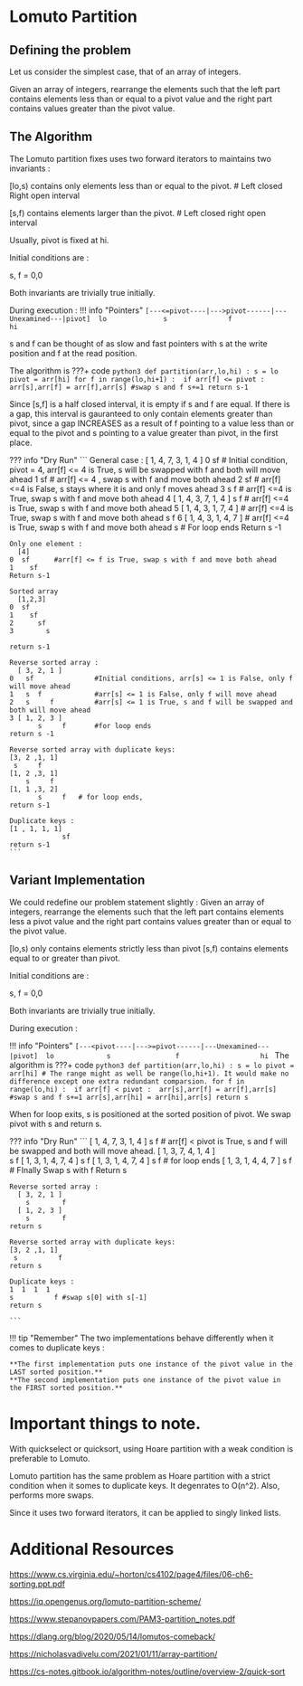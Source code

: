 # Lomuto Partition

## Defining the problem

Let us consider the simplest case, that of an array of integers.

Given an array of integers, rearrange the elements such that the left part contains elements less than or equal to a pivot value and the right part contains values greater than the pivot value.

## The Algorithm

The Lomuto partition fixes uses two forward iterators to maintains two invariants :

[lo,s) contains only elements less than or equal to the pivot.  # Left closed Right open interval

[s,f) contains elements larger than the pivot.      # Left closed right open interval

Usually, pivot is fixed at hi. 

Initial conditions are :

s, f = 0,0

Both invariants are trivially true initially.

During execution :
!!! info "Pointers"
    ```
    [---<=pivot----|--->pivot------|---Unexamined---|pivot] 
    lo              s               f                    hi 
    ```

s and f can be thought of as slow and fast pointers with s at the write position and f at the read position.

The algorithm is 
???+ code
    ```python3
    def partition(arr,lo,hi) :
        s = lo
        pivot = arr[hi]
        for f in range(lo,hi+1) : 
             if arr[f] <= pivot : 
                  arr[s],arr[f] = arr[f],arr[s] #swap s and f
                  s+=1
        return s-1      
    ```

Since [s,f] is a half closed interval, it is empty if  s and f are equal. If there is a gap, this interval is gauranteed to only contain elements greater than pivot, since a gap INCREASES as a result of f pointing to a value less than or equal to the pivot and s pointing to a value greater than pivot,  in the first place.

??? info "Dry Run"
    ```
    General case :
         [ 1,  4,  7,  3,  1,  4 ]
    0      sf                      # Initial condition, pivot = 4, arr[f] <= 4 is True,  s will be swapped with f and both will move ahead
    1          sf                  # arr[f] <= 4 , swap s with f and move both ahead
    2              sf              # arr[f] <=4 is False, s stays where it is and only f moves ahead
    3              s  f            # arr[f] <=4 is True, swap s with f and move both ahead
    4    [ 1,  4,  3,  7,  1,  4 ]
                       s   f       # arr[f] <=4 is True, swap s with f and move both ahead
    5    [ 1,  4,  3,  1,  7,  4 ] # arr[f] <=4 is True, swap s with f and move both ahead
                           s   f
    6    [ 1,  4,  3,  1,  4,  7 ] # arr[f] <=4 is True, swap s with f and move both ahead
                               s   # For loop ends
    Return s -1
    
    Only one element :
      [4]
    0  sf      #arr[f] <= f is True, swap s with f and move both ahead
    1    sf
    Return s-1
    
    Sorted array 
      [1,2,3]
    0  sf           
    1    sf
    2      sf
    3        s
    
    return s-1
    
    Reverse sorted array :
      [ 3, 2, 1 ]
    0   sf               #Initial conditions, arr[s] <= 1 is False, only f will move ahead
    1   s  f             #arr[s] <= 1 is False, only f will move ahead          
    2   s     f          #arr[s] <= 1 is True, s and f will be swapped and both will move ahead 
    3 [ 1, 2, 3 ]
           s     f       #for loop ends
    return s -1 
    
    Reverse sorted array with duplicate keys:
    [3, 2 ,1, 1]
     s     f
    [1, 2 ,3, 1]
        s     f
    [1, 1 ,3, 2]
           s     f   # for loop ends, 
    return s-1 
    
    Duplicate keys :
    [1 , 1, 1, 1]
                 sf
    return s-1
    ```


## Variant Implementation

We could redefine our problem statement slightly : Given an array of integers, rearrange the elements such that the left part contains elements less  a pivot value and the right part contains values greater than or equal to the pivot value.

[lo,s) only contains elements strictly less than pivot
[s,f)  contains elements equal to or greater than pivot.

Initial conditions are :

s, f = 0,0

Both invariants are trivially true initially.

During execution :

!!! info "Pointers"
    ```
    [---<pivot----|--->=pivot------|---Unexamined---|pivot] 
    lo             s                f                    hi 
    ```
The algorithm is 
???+ code
     ```python3
     def partition(arr,lo,hi) :
         s = lo
         pivot = arr[hi]
         # The range might as well be range(lo,hi+1). It would make no difference except one extra redundant comparsion.
         for f in range(lo,hi) : 
              if arr[f] < pivot : 
                   arr[s],arr[f] = arr[f],arr[s] #swap s and f
                   s+=1
         arr[s],arr[hi] = arr[hi],arr[s]
         return s      
     ```

 
When for loop exits, s is positioned at the sorted position of pivot.
We swap pivot with s and return s.


??? info "Dry Run"
    ```
    [ 1,  4,  7,  3,  1,  4 ]
          s       f             # arr[f] < pivot is True, s and f will be swapped and both will move ahead.
    [ 1,  3,  7,  4,  1,  4 ]    
              s       f
    [ 1,  3,  1,  4,  7,  4 ]
                  s       f
    [ 1,  3,  1,  4,  7,  4 ]
                      s       f  # for loop ends
    [ 1,  3,  1,  4,  4,  7 ]
                      s       f  # FInally Swap s with f
    Return s 
    
    
    Reverse sorted array :
      [ 3, 2, 1 ]
        s        f 
      [ 1, 2, 3 ]
        s        f
    return s
    
    Reverse sorted array with duplicate keys:
    [3, 2 ,1, 1]
     s          f
    return s 
    
    Duplicate keys :
    1  1  1  1 
    s          f #swap s[0] with s[-1]
    return s 
    
    ```
!!! tip "Remember"
    The two implementations behave differently when it comes to duplicate keys :
    
    **The first implementation puts one instance of the pivot value in the LAST sorted position.**
    **The second implementation puts one instance of the pivot value in the FIRST sorted position.**
    
# Important things to note.

With quickselect or quicksort, using Hoare partition with a weak condition is preferable to Lomuto.

Lomuto partition has the same problem as Hoare partition with a strict condition when it somes to duplicate keys. It degenrates to O(n^2). Also, performs more swaps.

Since it uses two forward iterators, it can be applied to singly linked lists.

# Additional Resources
https://www.cs.virginia.edu/~horton/cs4102/page4/files/06-ch6-sorting.ppt.pdf


https://iq.opengenus.org/lomuto-partition-scheme/


https://www.stepanovpapers.com/PAM3-partition_notes.pdf


https://dlang.org/blog/2020/05/14/lomutos-comeback/


https://nicholasvadivelu.com/2021/01/11/array-partition/


https://cs-notes.gitbook.io/algorithm-notes/outline/overview-2/quick-sort